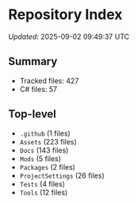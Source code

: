 # Repository Index

_Updated_: 2025-09-02 09:49:37 UTC

## Summary
- Tracked files: 427
- C# files: 57

## Top-level
- `.github` (1 files)
- `Assets` (223 files)
- `Docs` (143 files)
- `Mods` (5 files)
- `Packages` (2 files)
- `ProjectSettings` (26 files)
- `Tests` (4 files)
- `Tools` (12 files)
